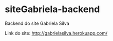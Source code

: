 # siteGabriela-backend
Backend do site Gabriela Silva

Link do site: http://gabrielasilva.herokuapp.com/
